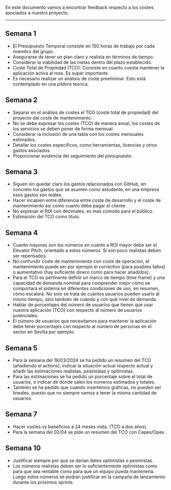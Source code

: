 En este documento vamos a encontrar feedback respecto a los costes asociados a nuestro proyecto.
****
## Semana 1
+ El Presupuesto Temporal consiste en 150 horas de trabajo por cada miembro del grupo.
+ Asegurarse de tener un plan claro y realista en términos de tiempo.
+ Considerar la viabilidad de las metas dentro del plazo establecido.
+ Coste Total de Propiedad (TCO): Consiste en cúanto cuesta mantener la aplicación activa al mes. Es super importante.
+ Es necesario realizar un análisis de coste preeliminar. Esto está contemplado en una pildora teorica.

## Semana 2
+ Separar en el análisis de costes el TCO (coste total de propiedad) del proyecto del coste de mantenimiento.
+ No se debe expresar los costes (TCO) de manera anual, los costes de los servicios se deben poner de forma mensual.
+ Considerar la inclusión de una tabla con los costes mensuales estimados.
+ Detallar los costes específicos, como herramientas, licencias y otros gastos asociados.
+ Proporcionar evidencia del seguimiento del presupuesto.

## Semana 3
+ Siguen sin quedar claro los gastos relacionados con GitHub, en concreto los gastos que se asumen como estudante, en una empresa esos gastos son reales.
+ Hacer incapien entre diferencia entre coste de desarrollo y el coste de mantenimiento asi como cuanto debe pagar el cliente.
+ No expresar el ROI con decimales, es mas comodo para el público.
+ Estimación  del TCO como título.

## Semana 4
+ Cuanto mayores son los números en cuanto a ROI mayor debe ser el Elevator Pitch, orientado a estos números. Si son poco realistas deben ser repensados.
+ No confundir coste de mantenimiento con coste de operación, el mantenimiento puede ser por ejemplo el correctivo (para posibles fallos) o aumentativo (hay suficiente dinero como para hacer añadidos).
+ Para el TCO es pertinente definir un marco de tiempo (time frame) y una capacidad de demanda nominal para comprender mejor cómo se comportará el sistema en diferentes condiciones de uso, en resumen, cómo escalará. No solo se trata de cuántos usuarios pueden usarlo al mismo tiempo, sino también de cuándo y con qué nivel de demanda.
+ Hablar de porcentajes del número de usuarios que tienen que usar nuestra aplicación (TCO) con respecto al número de usuarios potenciales.
+ El número de usuarios que necesitamos para mantener la aplicación debe tener porcentajes con respecto al número de personas en el sector en Sevilla por ejemplo.

## Semana 5
+ Para la semana del 19/03/2024 se ha pedido un resumen del TCO (añadiendo el actions), indicar la situación actual respecto actual y añadir las estimaciones realistas, pesimistas y optimistas.
+ Para las estimaciones se ha pedido un porcentaje sobre el total de usuarios, e indicar de dónde salen los numeros estimados y totales.
+ También se ha pedido que cuando insertemos gráficas, no pueden ser lineales, puesto que no siempre vamos a tener la misma cantidad de usuarios.

## Semana 7
+ Hacer costes vs beneficios a 24 meses vista. (TCO a dos años).
+ Para la semana del 02/04 se pide un resumen del TCO con Capex/Opex.

## Semana 10
+ Justificar siempre por qué se darían datos optimistas o pesimistas.
+ Los números realistas deben ser lo suficientemente optimistas como para que sea rentable como para que un equipo pueda mantenerla. Luego estos números se podrán justificar en la campaña de lanzamiento durante los próximos sprints.


